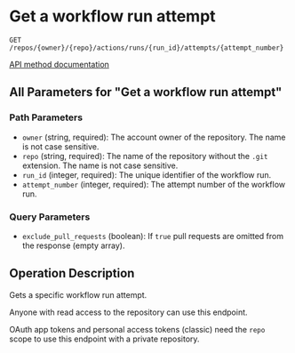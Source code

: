 # Get a workflow run attempt

`GET /repos/{owner}/{repo}/actions/runs/{run_id}/attempts/{attempt_number}`

[API method documentation](https://docs.github.com/rest/actions/workflow-runs#get-a-workflow-run-attempt)

## All Parameters for "Get a workflow run attempt"

### Path Parameters

- `owner` (string, required): The account owner of the repository. The name is not case sensitive.
- `repo` (string, required): The name of the repository without the `.git` extension. The name is not case sensitive.
- `run_id` (integer, required): The unique identifier of the workflow run.
- `attempt_number` (integer, required): The attempt number of the workflow run.
### Query Parameters

- `exclude_pull_requests` (boolean): If `true` pull requests are omitted from the response (empty array).

## Operation Description

Gets a specific workflow run attempt.

Anyone with read access to the repository can use this endpoint.

OAuth app tokens and personal access tokens (classic) need the `repo` scope to use this endpoint with a private repository.

